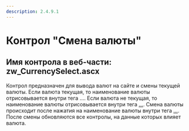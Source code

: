 ```yaml
---
description: 2.4.9.1
---
```


# Контрол "Смена валюты"

## Имя контрола в веб-части: zw\_CurrencySelect.ascx

Контрол предназначен для вывода валют на сайте и смены текущей валюты. Если валюта текущая, то наименование валюты отрисовывается внутри тега .... Если валюта не текущая, то наименование валюты отрисовывается внутри тега [...](smena-valyuty.md). Смена валюты происходит после нажатия на наименование валюты внутри тега [...](smena-valyuty.md). После смены обновляются все контролы, на данные которых влияет валюта.


